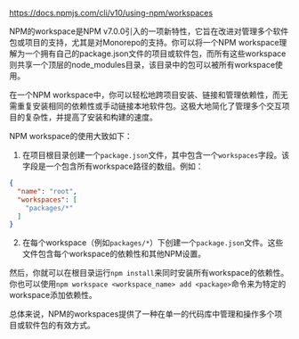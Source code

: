 https://docs.npmjs.com/cli/v10/using-npm/workspaces

NPM的workspace是NPM v7.0.0引入的一项新特性，它旨在改进对管理多个软件包或项目的支持，尤其是对Monorepo的支持。你可以将一个NPM workspace理解为一个拥有自己的package.json文件的项目或软件包，而所有这些workspace则共享一个顶层的node_modules目录，该目录中的包可以被所有workspace使用。

在一个NPM workspace中，你可以轻松地跨项目安装、链接和管理依赖性，而无需重复安装相同的依赖性或手动链接本地软件包。这极大地简化了管理多个交互项目的复杂性，并提高了安装和构建的速度。

NPM workspace的使用大致如下：

1. 在项目根目录创建一个`package.json`文件，其中包含一个`workspaces`字段。该字段是一个包含所有workspace路径的数组。例如：

```json
{
  "name": "root",
  "workspaces": [
    "packages/*"
  ]
}
```

2. 在每个workspace（例如`packages/*`）下创建一个`package.json`文件。这些文件包含每个workspace的依赖性和其他NPM设置。

然后，你就可以在根目录运行`npm install`来同时安装所有workspace的依赖性。你也可以使用`npm workspace <workspace_name> add <package>`命令来为特定的workspace添加依赖性。

总体来说，NPM的workspaces提供了一种在单一的代码库中管理和操作多个项目或软件包的有效方式。
